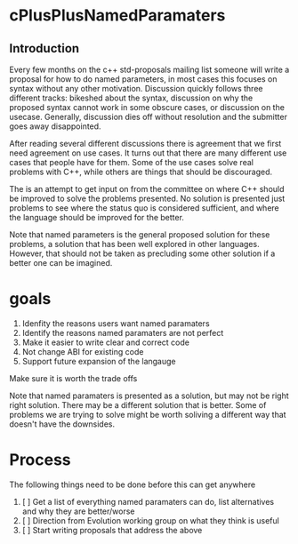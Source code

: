 # cPlusPlusNamedParamaters

## Introduction 

Every few months on the c++ std-proposals mailing list someone will write a proposal for how to do named parameters, in most cases this focuses on syntax without any other motivation. Discussion quickly follows three different tracks: bikeshed about the syntax, discussion on why the proposed syntax cannot work in some obscure cases, or discussion on the usecase. Generally, discussion dies off without resolution and the submitter goes away disappointed.

After reading several different discussions there is agreement that we first need agreement on use cases. It turns out that there are many different use cases that people have for them. Some of the use cases solve real problems with C++, while others are things that should be discouraged.

The is an attempt to get input on from the committee on where C++ should be improved to solve the problems presented. No solution is presented just problems to see where the status quo is considered sufficient, and where the language should be improved for the better.  

Note that named parameters is the general proposed solution for these problems, a solution that has been well explored in other languages. However, that should not be taken as precluding some other solution if a better one can be imagined.

# goals

1. Idenfity the reasons users want named paramaters
1. Identify the reasons named paramaters are not perfect
1. Make it easier to write clear and correct code
1. Not change ABI for existing code
1. Support future expansion of the langauge

Make sure it is worth the trade offs

Note that named paramaters is presented as a solution, but may not be right right solution. There may be a different solution that is better. Some of problems we are trying to solve might be worth soliving a different way that doesn't have the downsides.

# Process
The following things need to be done before this can get anywhere

1. [ ] Get a list of everything named paramaters can do, list alternatives and why they are better/worse
1. [ ] Direction from Evolution working group on what they think is useful
1. [ ] Start writing proposals that address the above
